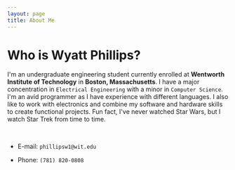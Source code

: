 ```yaml
---
layout: page
title: About Me
---
```


# Who is Wyatt Phillips?

I'm an undergraduate engineering student currently enrolled at **Wentworth Institute of Technology** in **Boston, Massachusetts**. I have a major concentration in `Electrical Engineering` with a minor in `Computer Science`. I'm an avid programmer as I have experience with different languages. I also like to work with electronics and combine my software and hardware skills to create functional projects. Fun fact, I've never watched Star Wars, but I watch Star Trek from time to time.

&nbsp;

* E-mail: `phillipsw1@wit.edu`

* Phone: `(781) 820-0808`

